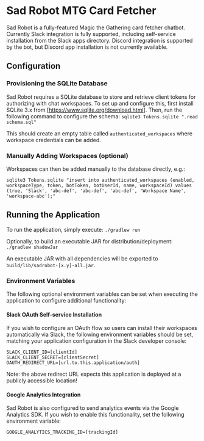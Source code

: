 # Sad Robot MTG Card Fetcher

Sad Robot is a fully-featured Magic the Gathering card fetcher chatbot. Currently Slack integration
is fully supported, including self-service installation from the Slack apps directory. Discord integration is
supported by the bot, but Discord app installation is not currently available.

## Configuration

### Provisioning the SQLite Database

Sad Robot requires a SQLite database to store and retrieve client tokens for authorizing with chat
workspaces. To set up and configure this, first install SQLite 3.x from [https://www.sqlite.org/download.html].
Then, run the following command to configure the schema:
`sqlite3 Tokens.sqlite ".read schema.sql"`

This should create an empty table called `authenticated_workspaces` where workspace credentials can
be added.

### Manually Adding Workspaces (optional)

Workspaces can then be added manually to the database directly, e.g.:

```
sqlite3 Tokens.sqlite "insert into authenticated_workspaces (enabled, workspaceType, token, botToken, botUserId, name, workspaceId) values (true, 'Slack', 'abc-def', 'abc-def', 'abc-def', 'Workspace Name', 'workspace-abc');"
```

## Running the Application

To run the application, simply execute:
`./gradlew run`

Optionally, to build an executable JAR for distribution/deployment:
`./gradlew shadowJar`

An executable JAR with all dependencies will be exported to `build/lib/sadrobot-[x.y]-all.jar`.

### Environment Variables

The following optional environment variables can be set when executing the application to configure
additional functionality:

#### Slack OAuth Self-service Installation

If you wish to configure an OAuth flow so users can install their workspaces automatically via Slack, the following
environment variables should be set, matching your application configuration in the Slack developer console:

```
SLACK_CLIENT_ID=[clientId]
SLACK_CLIENT_SECRET=[clientSecret]
OAUTH_REDIRECT_URL=[url.to.this.application/auth]
```

Note: the above redirect URL expects this application is deployed at a publicly accessible location!

#### Google Analytics Integration

Sad Robot is also configured to send analytics events via the Google Analytics SDK. If you wish to
enable this functionality, set the following environment variable:

```
GOOGLE_ANALYTICS_TRACKING_ID=[trackingId]
```
